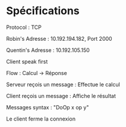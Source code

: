 # Spécifications

Protocol : TCP

Robin's Adresse : 10.192.194.182, Port 2000

Quentin's Adresse : 10.192.105.150

Client speak first

Flow : Calcul -> Réponse

Serveur reçois un message : Effectue le calcul

Client reçois un message : Affiche le résultat

Messages syntax : "DoOp x op y"

Le client ferme la connexion